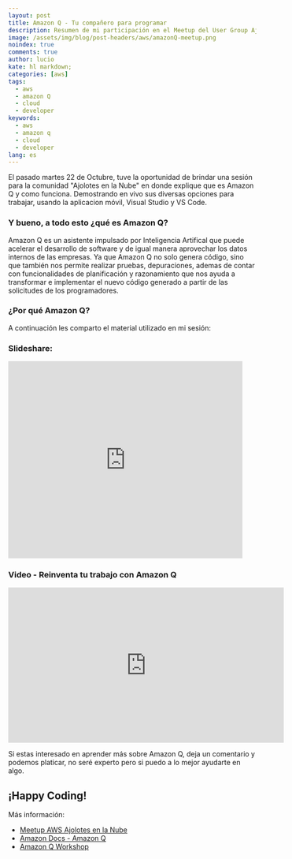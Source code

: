 ```yaml
---
layout: post
title: Amazon Q - Tu compañero para programar
description: Resumen de mi participación en el Meetup del User Group Ajolotes en la Nube.
image: /assets/img/blog/post-headers/aws/amazonQ-meetup.png
noindex: true
comments: true
author: lucio
kate: hl markdown;
categories: [aws]
tags:
  - aws
  - amazon Q
  - cloud
  - developer
keywords:
  - aws
  - amazon q
  - cloud
  - developer
lang: es
---
```


El pasado martes 22 de Octubre, tuve la oportunidad de brindar una sesión para la comunidad "Ajolotes en la Nube" en donde explique que es Amazon Q y como funciona. Demostrando en vivo sus diversas opciones para trabajar, usando la aplicacion móvil, Visual Studio y VS Code. 

### Y bueno, a todo esto ¿qué es Amazon Q?
Amazon Q es un asistente impulsado por Inteligencia Artifical que puede acelerar el desarrollo de software y de igual manera aprovechar los datos internos de las empresas. Ya que Amazon Q no solo genera código, sino que también nos permite realizar pruebas, depuraciones, ademas de contar con funcionalidades de planificación y razonamiento que nos ayuda a transformar e implementar el nuevo código generado a partir de las solicitudes de los programadores. 

### ¿Por qué Amazon Q?




A continuación les comparto el material utilizado en mi sesión:

### Slideshare: 

<iframe src="https://www.slideshare.net/slideshow/embed_code/key/oABOCCIJgy9K0S?hostedIn=slideshare&page=upload" width="476" height="400" frameborder="0" marginwidth="0" marginheight="0" scrolling="no"></iframe>

### Video - Reinventa tu trabajo con Amazon Q

<iframe width="560" height="315" src="https://www.youtube.com/embed/frOJDGG0Xds?si=yzrPuUhEW9bz5Zsp" title="YouTube video player" frameborder="0" allow="accelerometer; autoplay; clipboard-write; encrypted-media; gyroscope; picture-in-picture; web-share" referrerpolicy="strict-origin-when-cross-origin" allowfullscreen></iframe>

Si estas interesado en aprender más sobre Amazon Q, deja un comentario y podemos platicar, no seré experto pero si puedo a lo mejor ayudarte en algo.

## ¡Happy Coding! 

Más información:

- [Meetup AWS Ajolotes en la Nube](https://www.meetup.com/es-ES/ajolotesenlanube/) 
- [Amazon Docs - Amazon Q](https://docs.aws.amazon.com/amazonq/)
- [Amazon Q Workshop](https://workshops.aws/categories/Amazon%20Q)

